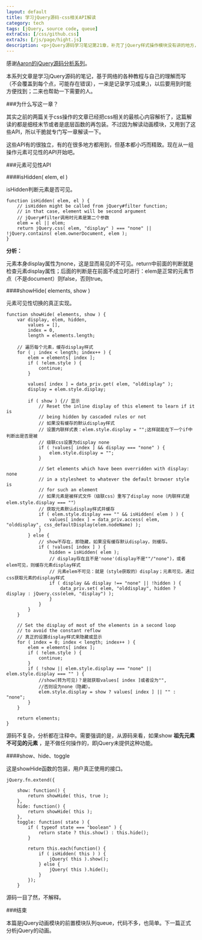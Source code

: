 ```yaml
---
layout: default
title: 学习jQuery源码-css相关API解读
category: tech
tags: [jQuery, source code, queue]
extraCss: [/css/github.css]
extraJs: [/js/page/hight.js]
description: <p>jQuery源码学习笔记第21章，补充了jQuery样式操作模块没有讲的地方，即一些简化的样式操作API。</p>
---
```


感谢[Aaron的jQuery源码分析系列](http://www.cnblogs.com/aaronjs/p/3279314.html)。

本系列文章是学习jQuery源码的笔记，基于网络的各种教程与自己的理解而写（不会覆盖到每个点，可能存在错误），一来是记录学习成果;)，以后要用到时能方便找到；二来也帮助一下需要的人。

###为什么写这一章？

其实之前的两篇关于css操作的文章已经把css相关的最核心内容解析了，这篇解读的都是细枝末节或者是底层函数的再包装。不过因为解读动画模块，又用到了这些API，所以干脆就专门写一章解读一下。

这些API有的很独立，有的在很多地方都用到，但基本都小巧而精致。现在从一组操作元素可见性的API开始吧。

###元素可见性API

####isHidden( elem, el )

isHidden判断元素是否可见。

    function isHidden( elem, el ) {
        // isHidden might be called from jQuery#filter function;
        // in that case, element will be second argument
        // jQuery#filter调用时元素是第二个参数
        elem = el || elem;
        return jQuery.css( elem, "display" ) === "none" || !jQuery.contains( elem.ownerDocument, elem );
    }

**分析：**

元素本身display属性为none，这是显而易见的不可见。return中前面的判断就是检查元素display属性；后面的判断是在前面不成立时进行：elem是正常的元素节点（不是document）则false，否则true。


####showHide( elements, show )

元素可见性切换的真正实现。

	function showHide( elements, show ) {
	    var display, elem, hidden,
            values = [],
            index = 0,
            length = elements.length;

        // 遍历每个元素，缓存display样式
        for ( ; index < length; index++ ) {
            elem = elements[ index ];
            if ( !elem.style ) {
                continue;
            }

            values[ index ] = data_priv.get( elem, "olddisplay" );
            display = elem.style.display;

            if ( show ) {// 显示
                // Reset the inline display of this element to learn if it is
                // being hidden by cascaded rules or not
                // 如果没有缓存的默认display样式
                // 设置内联样式表：elem.style.display = "";这样就能在下一个if中判断出是否是被
                // 级联css设置为display none
                if ( !values[ index ] && display === "none" ) {
                    elem.style.display = "";
                }

                // Set elements which have been overridden with display: none
                // in a stylesheet to whatever the default browser style is
                // for such an element
                // 如果元素是被样式文件（级联css）重写了display none（内联样式是elem.style.display === ""）
                // 获取元素默认display样式并缓存
                if ( elem.style.display === "" && isHidden( elem ) ) {
                    values[ index ] = data_priv.access( elem, "olddisplay", css_defaultDisplay(elem.nodeName) );
                }
            } else {
                // show不存在，即隐藏，如果没有缓存默认display，则缓存。
                if ( !values[ index ] ) {
                    hidden = isHidden( elem );
                    // display存在且不是'none'(display不是""/"none")，或者elem可见，则缓存元素display样式
                    // 元素elem不可见：就是（style获取的）display；元素可见，通过css获取元素的display样式
                    if ( display && display !== "none" || !hidden ) {
                        data_priv.set( elem, "olddisplay", hidden ? display : jQuery.css(elem, "display") );
                    }
                }
            }
        }

        // Set the display of most of the elements in a second loop
        // to avoid the constant reflow
        // 真正的设置display样式来隐藏或显示
        for ( index = 0; index < length; index++ ) {
            elem = elements[ index ];
            if ( !elem.style ) {
                continue;
            }
            if ( !show || elem.style.display === "none" || elem.style.display === "" ) {
                //show(转为可见)？是就获取values[ index ]或者设为"",
                //否则设为none（隐藏）。
                elem.style.display = show ? values[ index ] || "" : "none";
            }
        }

        return elements;
	}

源码不复杂，分析都在注释中。需要强调的是，从源码来看，如果show **祖先元素不可见的元素** ，是不做任何操作的，即jQuery未提供这种功能。

####show、hide、toggle

这是showHide函数的包装，用户真正使用的接口。

	jQuery.fn.extend({

		show: function() {
		    return showHide( this, true );
	    },
	    hide: function() {
	        return showHide( this );
	    },
	    toggle: function( state ) {
	        if ( typeof state === "boolean" ) {
	            return state ? this.show() : this.hide();
	        }

	        return this.each(function() {
	            if ( isHidden( this ) ) {
	                jQuery( this ).show();
	            } else {
	                jQuery( this ).hide();
	            }
	        });
		}

源码一目了然，不解释。



###结束

本篇是jQuery动画模块的前置模块队列queue，代码不多，也简单。下一篇正式分析jQuery的动画。